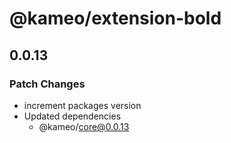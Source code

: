 # @kameo/extension-bold

## 0.0.13

### Patch Changes

- increment packages version
- Updated dependencies
  - @kameo/core@0.0.13
